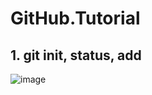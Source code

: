 # GitHub.Tutorial

## 1. git init, status, add
![image](https://user-images.githubusercontent.com/70149604/160145963-6dae2a0a-64d7-45dd-9a56-e3c1ec102163.png)

